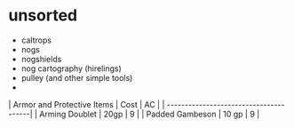 # unsorted

- caltrops
- nogs
- nogshields
- nog cartography (hirelings)
- pulley (and other simple tools)
- 

| Armor and Protective Items | Cost | AC |
| ---------------------------------------|
| Arming Doublet | 20gp | 9 |
| Padded Gambeson | 10 gp | 9 |

